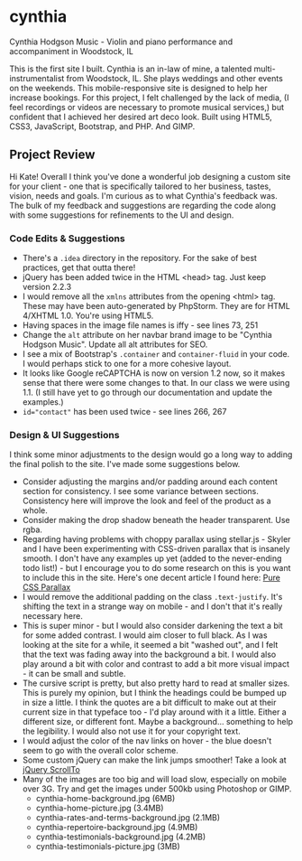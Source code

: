 # cynthia

Cynthia Hodgson Music - Violin and piano performance and accompaniment in Woodstock, IL

This is the first site I built. Cynthia is an in-law of mine, a talented multi-instrumentalist from Woodstock, IL. She plays weddings and other events on the weekends. This mobile-responsive site is designed to help her increase bookings. For this project, I felt challenged by the lack of media, (I feel recordings or videos are necessary to promote musical services,) but confident that I achieved her desired art deco look. Built using HTML5, CSS3, JavaScript, Bootstrap, and PHP. And GIMP.


## Project Review
Hi Kate! Overall I think you've done a wonderful job designing a custom site for your client - one that is specifically tailored to her business, tastes, vision, needs and goals. I'm curious as to what Cynthia's feedback was. The bulk of my feedback and suggestions are regarding the code along with some suggestions for refinements to the UI and design.

### Code Edits &amp; Suggestions
- There's a `.idea` directory in the repository. For the sake of best practices, get that outta there!
- jQuery has been added twice in the HTML &lt;head&gt; tag. Just keep version 2.2.3
- I would remove all the `xmlns` attributes from the opening &lt;html&gt; tag. These may have been auto-generated by PhpStorm. They are for HTML 4/XHTML 1.0. You're using HTML5.
- Having spaces in the image file names is iffy - see lines 73, 251
- Change the `alt` attribute on her navbar brand image to be "Cynthia Hodgson Music". Update all alt attributes for SEO.
- I see a mix of Bootstrap's `.container` and `container-fluid` in your code. I would perhaps stick to one for a more cohesive layout.
- It looks like Google reCAPTCHA is now on version 1.2 now, so it makes sense that there were some changes to that. In our class we were using 1.1. (I still have yet to go through our documentation and update the examples.)
- `id="contact"` has been used twice - see lines 266, 267

### Design &amp; UI Suggestions
I think some minor adjustments to the design would go a long way to adding the final polish to the site. I've made some suggestions below.
- Consider adjusting the margins and/or padding around each content section for consistency. I see some variance between sections. Consistency here will improve the look and feel of the product as a whole.  
- Consider making the drop shadow beneath the header transparent. Use rgba.
- Regarding having problems with choppy parallax using stellar.js - Skyler and I have been experimenting with CSS-driven parallax that is insanely smooth. I don't have any examples up yet (added to the never-ending todo list!) - but I encourage you to do some research on this is you want to include this in the site. Here's one decent article I found here: [Pure CSS Parallax](http://keithclark.co.uk/articles/pure-css-parallax-websites/)
- I would remove the additional padding on the class `.text-justify`. It's shifting the text in a strange way on mobile - and I don't that it's really necessary here.  
- This is super minor - but I would also consider darkening the text a bit for some added contrast. I would aim closer to full black. As I was looking at the site for a while, it seemed a bit "washed out", and I felt that the text was fading away into the background a bit. I would also play around a bit with color and contrast to add a bit more visual impact - it can be small and subtle.
- The cursive script is pretty, but also pretty hard to read at smaller sizes. This is purely my opinion, but I think the headings could be bumped up in size a little. I think the quotes are a bit difficult to make out at their current size in that typeface too - I'd play around with it a little. Either a different size, or different font. Maybe a background... something to help the legibility. I would also not use it for your copyright text.
- I would adjust the color of the nav links on hover - the blue doesn't seem to go with the overall color scheme.
- Some custom jQuery can make the link jumps smoother! Take a look at [jQuery ScrollTo](https://github.com/flesler/jquery.scrollTo)
- Many of the images are too big and will load slow, especially on mobile over 3G. Try and get the images under 500kb using Photoshop or GIMP.
  - cynthia-home-background.jpg (6MB)
  - cynthia-home-picture.jpg (3.4MB)
  - cynthia-rates-and-terms-background.jpg (2.1MB)
  - cynthia-repertoire-background.jpg (4.9MB)
  - cynthia-testimonials-background.jpg (4.2MB)
  - cynthia-testimonials-picture.jpg (3MB)

